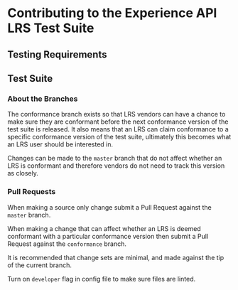 # Contributing to the Experience API LRS Test Suite

## Testing Requirements

## Test Suite

### About the Branches

The conformance branch exists so that LRS vendors can have a chance to make sure they are conformant before the next conformance version of the test suite is released.
It also means that an LRS can claim conformance to a specific conformance version of the test suite, ultimately this becomes what an LRS user should be interested in.

Changes can be made to the `master` branch that do not affect whether an LRS is conformant and therefore vendors do not need to track this version as closely.

### Pull Requests

When making a source only change submit a Pull Request against the `master` branch.

When making a change that can affect whether an LRS is deemed conformant with a particular conformance version then submit a Pull Request against the `conformance` branch.

It is recommended that change sets are minimal, and made against the tip of the current branch.

Turn on `developer` flag in config file to make sure files are linted.
